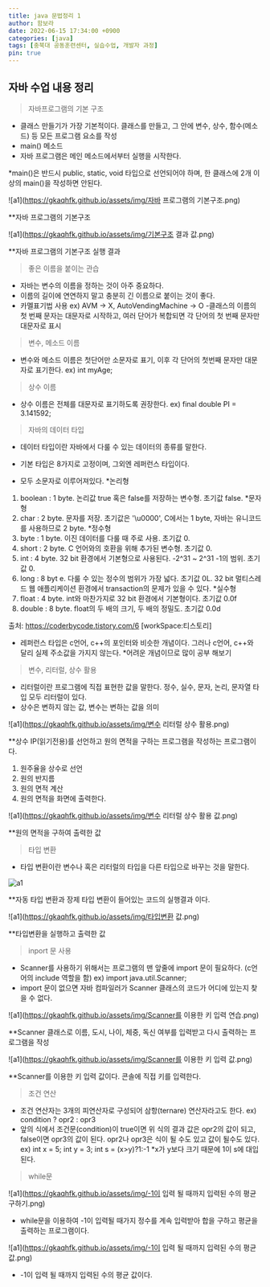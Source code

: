 ```yaml
---
title: java 문법정리 1
author: 함보라
date: 2022-06-15 17:34:00 +0900
categories: [java]
tags: [충북대 공동훈련센터, 실습수업, 개발자 과정]
pin: true
---
```



## 자바 수업 내용 정리

> 자바프로그램의 기본 구조

- 클래스 만들기가 가장 기본적이다. 클래스를 만들고, 그 안에 변수, 상수, 함수(메소드) 등 모든 프로그램 요소를 작성
- main() 메소드
- 자바 프로그램은 메인 메소드에서부터 실행을 시작한다.

*main()은 반드시 public, static, void 타입으로 선언되어야 하며, 한 클래스에 2개 이상의 main()을 작성하면 안된다.

![a1](https://gkaqhfk.github.io/assets/img/자바 프로그램의 기본구조.png)
 
 **자바 프로그램의 기본구조
 
 ![a1](https://gkaqhfk.github.io/assets/img/기본구조 결과 값.png)
 
**자바 프로그램의 기본구조 실행 결과

> 좋은 이름을 붙이는 관습

- 자바는 변수의 이름을 정하는 것이 아주 중요하다. 
- 이름의 길이에 연연하지 말고 충분히 긴 이름으로 붙이는 것이 좋다.
- 카멜표기법 사용
ex) AVM -> X, AutoVendingMachine -> O
-클래스의 이름의 첫 번째 문자는 대문자로 시작하고, 여러 단어가 복합되면 각 단어의 첫 번째 문자만 대문자로 표시

> 변수, 메소드 이름

- 변수와 메소드 이름은 첫단어만 소문자로 표기, 이후 각 단어의 첫번째 문자만 대문자로 표기한다.
ex) int myAge;

> 상수 이름


- 상수 이름은 전체를 대문자로 표기하도록 권장한다.
ex) final double PI = 3.141592;

> 자바의 데이터 타입

- 데이터 타입이란 자바에서 다룰 수 있는 데이터의 종류를 말한다.

- 기본 타입은 8가지로 고정이며, 그외엔 레퍼런스 타입이다.
- 모두 소문자로 이루어져있다.
*논리형
1. boolean : 1 byte. 논리값 true 혹은 false를 저장하는 변수형. 초기값 false.
*문자형
2. char : 2 byte. 문자를 저장. 초기값은 '\u0000', C에서는 1 byte, 자바는 유니코드를 사용하므로 2 byte.
*정수형
3. byte : 1 byte. 이진 데이터를 다룰 때 주로 사용. 초기값 0.
4. short : 2 byte. C 언어와의 호환을 위해 추가된 변수형. 초기값 0.
5. int : 4 byte. 32 bit 환경에서 기본형으로 사용된다. -2^31 ~ 2^31 -1의 범위. 초기값 0.
6. long : 8 byt e. 다룰 수 있는 정수의 범위가 가장 넓다. 초기값 0L. 32 bit 멀티스레드 웹 애플리케이션 환경에서 transaction의 문제가 있을 수 있다.
*실수형
7. float : 4 byte. int와 마찬가지로 32 bit 환경에서 기본형이다. 초기값 0.0f   
8. double : 8 byte. float의 두 배의 크기, 두 배의 정밀도. 초기값 0.0d

출처: https://coderbycode.tistory.com/6 [workSpace:티스토리]

- 레퍼런스 타입은 c언어, c++의 포인터와 비슷한 개념이다. 그러나 c언어, c++와 달리 실제 주소값을 가지지 않는다. *어려운 개념이므로 많이 공부 해보기

> 변수, 리터럴, 상수 활용

- 리터럴이란 프로그램에 직접 표현한 값을 말한다. 정수, 실수, 문자, 논리, 문자열 타입 모두 리터럴이 있다.
- 상수은 변하지 않는 값, 변수는 변하는 값을 의미

 ![a1](https://gkaqhfk.github.io/assets/img/변수 리터럴 상수 활용.png)
 
 **상수 IP(읽기전용)를 선언하고 원의 면적을 구하는 프로그램을 작성하는 프로그램이다.
 1. 원주율을 상수로 선언
 2. 원의 반지름
 3. 원의 면적 계산
 4. 원의 면적을 화면에 출력한다.

![a1](https://gkaqhfk.github.io/assets/img/변수 리터럴 상수 활용 값.png)

**원의 면적을 구하여 출력한 값

> 타입 변환

- 타입 변환이란 변수나 혹은 리터럴의 타입을 다른 타입으로 바꾸는 것을 말한다.

![a1](https://gkaqhfk.github.io/assets/img/타입변환.png)

**자동 타입 변환과 장제 타입 변환이 들어있는 코드의 실행결과 이다.

![a1](https://gkaqhfk.github.io/assets/img/타입변환 값.png)

**타입변환을 실행하고 출력한 값

> inport 문 사용

- Scanner를 사용하기 위해서는 프로그램의 맨 앞줄에 import 문이 필요하다. (c언어의 include 역할을 함)
ex) import java.util.Scanner;
- import 문이 없으면 자바 컴파일러가 Scanner 클래스의 코드가 어디에 있는지 찾을 수 없다.

![a1](https://gkaqhfk.github.io/assets/img/Scanner를 이용한 키 입력 연습.png)

**Scanner 클래스로 이름, 도시, 나이, 체중, 독신 여부를 입력받고 다시 출력하는 프로그램을 작성

![a1](https://gkaqhfk.github.io/assets/img/Scanner를 이용한 키 입력 값.png)

**Scanner를 이용한 키 입력 값이다. 콘솔에 직접 키를 입력한다.

> 조건 연산

- 조건 연산자는 3개의 피연산자로 구성되어 삼항(ternare) 연산자라고도 한다.
ex) condition ? opr2 : opr3
- 앞의 식에서 조건문(condition)이 true이면 위 식의 결과 값은 opr2의 값이 되고, false이면 opr3의 값이 된다. opr2나 opr3은 식이 될 수도 있고 값이 될수도 있다.
ex) int x = 5; 
    int y = 3;
    int s = (x>y)?1:-1 *x가 y보다 크기 때문에 1이 s에 대입된다.
   
> while문 

![a1](https://gkaqhfk.github.io/assets/img/-1이 입력 될 때까지 입력된 수의 평균 구하기.png)

- while문을 이용하여 -1이 입력될 때가지 정수를 계속 입력받아 합을 구하고 평균을 출력하는 프로그램이다.

![a1](https://gkaqhfk.github.io/assets/img/-1이 입력 될 때까지 입력된 수의 평균 값.png)

- -1이 입력 될 때까지 입력된 수의 평균 값이다.


   
   
   
   
   
   
   
   

 







